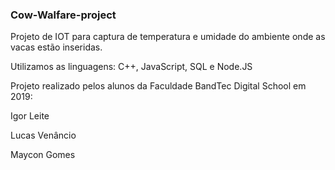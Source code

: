 ### Cow-Walfare-project
Projeto de IOT para captura de temperatura e umidade do ambiente onde as vacas estão inseridas.  

Utilizamos as linguagens: C++, JavaScript, SQL e Node.JS

Projeto realizado pelos alunos da Faculdade BandTec Digital School em 2019:  

Igor Leite  

Lucas Venâncio  

Maycon Gomes  

